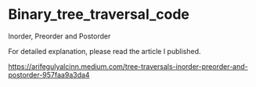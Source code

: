 # Binary_tree_traversal_code
Inorder, Preorder and Postorder


For detailed explanation, please read the article I published.

https://arifegulyalcinn.medium.com/tree-traversals-inorder-preorder-and-postorder-957faa9a3da4
